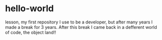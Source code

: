 # hello-world
lesson, my first repository
I use to be a developer, but after many years I made a break for 3 years.
After this break I came back in a defferent world of code, the object land!!

